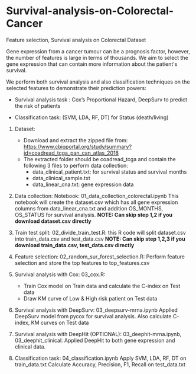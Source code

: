 # Survival-analysis-on-Colorectal-Cancer

Feature selection, Survival analysis on Colorectal Dataset

Gene expression from a cancer tumour can be a prognosis factor, however, the number of features is large in terms of thousands. We aim to select the gene expression that can contain more information about the patient's survival. 

We perform both survival analysis and also classification techniques on the selected features to demonstrate their prediction powers:

- Survival analysis task : Cox’s Proportional Hazard, DeepSurv to predict the risk of patients

- Classification task: (SVM, LDA, RF, DT) for Status (death/living)

1. Dataset:

   - Download and extract the zipped file from: https://www.cbioportal.org/study/summary?id=coadread_tcga_pan_can_atlas_2018
   - The extracted folder should be coadread_tcga and contain the following 3 files to perform data collection:
     - data_clinical_patient.txt: for survival status and survival months
     - data_clinical_sample.txt
     - data_linear_cna.txt: gene expression data
2. Data collection:
   Notebook: 01_data_collection_colorectal.ipynb
   This notebook will create the dataset.csv which has all gene expression columns from data_linear_cna.txt and addition OS_MONTHS, OS_STATUS for survival analysis.
   **NOTE: Can skip step 1,2 if you download dataset.csv directly**
3. Train test split:
   02_divide_train_test.R: this R code will split dataset.csv into train_data.csv and test_data.csv
   **NOTE: Can skip step 1,2,3 if you download train_data.csv, test_data.csv directly**
4. Feature selection:
   02_random_sur_forest_selection.R: Perform feature selection and store the top features to top_features.csv
5. Survival analysis with Cox:
   03_cox.R:

   - Train Cox model on Train data and calculate the C-index on Test data
   - Draw KM curve of Low & High risk patient on Test data
6. Survival analysis with DeepSurv: 03_deepsurv-mrna.ipynb
   Applied DeepSurv model from pycox for survival analysis. Also calculate C-index, KM curves on Test data
7. Survival analysis with DeepHit (OPTIONAL): 03_deephit-mrna.ipynb, 03_deephit_clinical:
   Applied DeepHit to both gene expression and clinical data.
8. Classification task: 04_classification.ipynb
   Apply SVM, LDA, RF, DT on train_data.txt
   Calculate Accuracy, Precision, F1, Recall on test_data.txt
